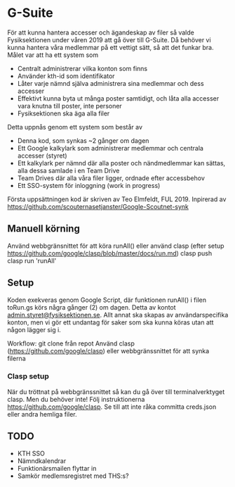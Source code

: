 # G-Suite

För att kunna hantera accesser och ägandeskap av filer så valde Fysiksektionen under våren 2019 att gå över till G-Suite. Då behöver vi kunna hantera våra medlemmar på ett vettigt sätt, så att det funkar bra. Målet var att ha ett system som
- Centralt administrerar vilka konton som finns
- Använder kth-id som identifikator
- Låter varje nämnd själva administrera sina medlemmar och dess accesser
- Effektivt kunna byta ut många poster samtidigt, och låta alla accesser vara knutna till poster, inte personer
- Fysiksektionen ska äga alla filer

Detta uppnås genom ett system som består av
- Denna kod, som synkas ~2 gånger om dagen
- Ett Google kalkylark som administrerar medlemmar och centrala accesser (styret)
- Ett kalkylark per nämnd där alla poster och nändmedlemmar kan sättas, alla dessa samlade i en Team Drive
- Team Drives där alla våra filer ligger, ordnade efter accessbehov
- Ett SSO-system för inloggning (work in progress)

Första uppsättningen kod är skriven av Teo Elmfeldt, FUL 2019. Inpirerad av  https://github.com/scouternasetjanster/Google-Scoutnet-synk


## Manuell körning
Använd webbgränsnittet för att köra runAll() eller använd clasp (efter setup https://github.com/google/clasp/blob/master/docs/run.md)
clasp push
clasp run 'runAll'


## Setup
Koden exekveras genom Google Script, där funktionen runAll() i filen toRun.gs körs några gånger (2) om dagen. Detta av kontot admin.styret@fysiksektionen.se. Allt annat ska skapas av användarspecifika konton, men vi gör ett undantag för saker som ska kunna köras utan att någon lägger sig i.


Workflow:
git clone från repot
Använd clasp (https://github.com/google/clasp) eller webbgränssnittet för att synka filerna

### Clasp setup
När du tröttnat på webbgränssnittet så kan du gå över till terminalverktyget clasp. Men du behöver inte!
Följ instruktionerna https://github.com/google/clasp.
Se till att inte råka committa creds.json eller andra hemliga filer.

## TODO
- KTH SSO
- Nämndkalendrar
- Funktionärsmailen flyttar in
- Samkör medlemsregistret med THS:s?
